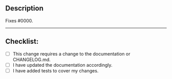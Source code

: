 <!--- Provide a general summary of your changes in the Title above -->

## Description
<!--- Describe your changes in detail -->
<!--- Why is this change required? What problem does it solve? -->
<!--- This project prefers pull requests have an *open* issue associated -->
<!--- If fixing a bug, there should be an issue describing that bug or an adjacent issue -->
Fixes #0000.

<!--- Screenshots, further sections, appendix items items, etc. can go after this section or you can create further subsections. -->

----

## Checklist:
<!--- Go over all the following points, and put an `x` in all the boxes that apply. Fish developers will adjust these. -->
<!--- Leave blank if unsure, we can help. If a change merits coverage in CHANGELOG.md, take care of it before merge! -->
<!--- If a PR is merged but tasks remain incomplete, the PR shall remain open.  -->
- [ ] This change requires a change to the documentation or CHANGELOG.md.
- [ ] I have updated the documentation accordingly.
- [ ] I have added tests to cover my changes.
